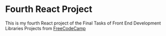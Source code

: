 # Fourth React Project

This is my fourth React project of the Final Tasks of Front End Development Libraries Projects from [FreeCodeCamp](https://www.freecodecamp.org/)